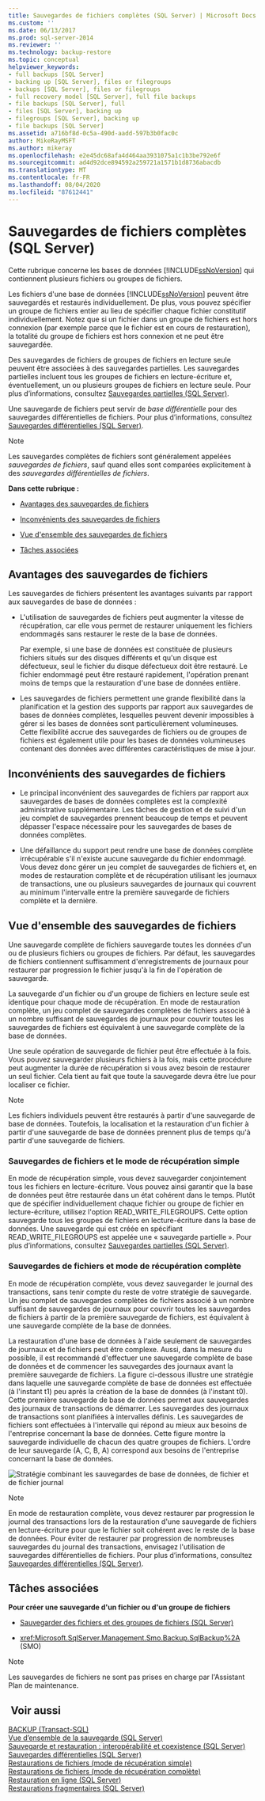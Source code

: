 ```yaml
---
title: Sauvegardes de fichiers complètes (SQL Server) | Microsoft Docs
ms.custom: ''
ms.date: 06/13/2017
ms.prod: sql-server-2014
ms.reviewer: ''
ms.technology: backup-restore
ms.topic: conceptual
helpviewer_keywords:
- full backups [SQL Server]
- backing up [SQL Server], files or filegroups
- backups [SQL Server], files or filegroups
- full recovery model [SQL Server], full file backups
- file backups [SQL Server], full
- files [SQL Server], backing up
- filegroups [SQL Server], backing up
- file backups [SQL Server]
ms.assetid: a716bf8d-0c5a-490d-aadd-597b3b0fac0c
author: MikeRayMSFT
ms.author: mikeray
ms.openlocfilehash: e2e45dc68afa4d464aa3931075a1c1b3be792e6f
ms.sourcegitcommit: ad4d92dce894592a259721a1571b1d8736abacdb
ms.translationtype: MT
ms.contentlocale: fr-FR
ms.lasthandoff: 08/04/2020
ms.locfileid: "87612441"
---
```

# <a name="full-file-backups-sql-server"></a>Sauvegardes de fichiers complètes (SQL Server)
  Cette rubrique concerne les bases de données [!INCLUDE[ssNoVersion](../../../includes/ssnoversion-md.md)] qui contiennent plusieurs fichiers ou groupes de fichiers.  
  
 Les fichiers d'une base de données [!INCLUDE[ssNoVersion](../../../includes/ssnoversion-md.md)] peuvent être sauvegardés et restaurés individuellement. De plus, vous pouvez spécifier un groupe de fichiers entier au lieu de spécifier chaque fichier constitutif individuellement. Notez que si un fichier dans un groupe de fichiers est hors connexion (par exemple parce que le fichier est en cours de restauration), la totalité du groupe de fichiers est hors connexion et ne peut être sauvegardée.  
  
 Des sauvegardes de fichiers de groupes de fichiers en lecture seule peuvent être associées à des sauvegardes partielles. Les sauvegardes partielles incluent tous les groupes de fichiers en lecture-écriture et, éventuellement, un ou plusieurs groupes de fichiers en lecture seule. Pour plus d’informations, consultez [Sauvegardes partielles &#40;SQL Server&#41;](partial-backups-sql-server.md).  
  
 Une sauvegarde de fichiers peut servir de *base différentielle* pour des sauvegardes différentielles de fichiers. Pour plus d’informations, consultez [Sauvegardes différentielles &#40;SQL Server&#41;](differential-backups-sql-server.md).  
  
> [!NOTE]  
>  Les sauvegardes complètes de fichiers sont généralement appelées *sauvegardes de fichiers*, sauf quand elles sont comparées explicitement à des *sauvegardes différentielles de fichiers*.  
  
 **Dans cette rubrique :**  
  
-   [Avantages des sauvegardes de fichiers](#Benefits)  
  
-   [Inconvénients des sauvegardes de fichiers](#Disadvantages)  
  
-   [Vue d'ensemble des sauvegardes de fichiers](#Overview)  
  
-   [Tâches associées](#RelatedTasks)  
  
##  <a name="benefits-of-file-backups"></a><a name="Benefits"></a> Avantages des sauvegardes de fichiers  
 Les sauvegardes de fichiers présentent les avantages suivants par rapport aux sauvegardes de base de données :  
  
-   L'utilisation de sauvegardes de fichiers peut augmenter la vitesse de récupération, car elle vous permet de restaurer uniquement les fichiers endommagés sans restaurer le reste de la base de données.  
  
     Par exemple, si une base de données est constituée de plusieurs fichiers situés sur des disques différents et qu'un disque est défectueux, seul le fichier du disque défectueux doit être restauré. Le fichier endommagé peut être restauré rapidement, l'opération prenant moins de temps que la restauration d'une base de données entière.  
  
-   Les sauvegardes de fichiers permettent une grande flexibilité dans la planification et la gestion des supports par rapport aux sauvegardes de bases de données complètes, lesquelles peuvent devenir impossibles à gérer si les bases de données sont particulièrement volumineuses. Cette flexibilité accrue des sauvegardes de fichiers ou de groupes de fichiers est également utile pour les bases de données volumineuses contenant des données avec différentes caractéristiques de mise à jour.  
  
##  <a name="disadvantages-of-file-backups"></a><a name="Disadvantages"></a> Inconvénients des sauvegardes de fichiers  
  
-   Le principal inconvénient des sauvegardes de fichiers par rapport aux sauvegardes de bases de données complètes est la complexité administrative supplémentaire. Les tâches de gestion et de suivi d'un jeu complet de sauvegardes prennent beaucoup de temps et peuvent dépasser l'espace nécessaire pour les sauvegardes de bases de données complètes.  
  
-   Une défaillance du support peut rendre une base de données complète irrécupérable s'il n'existe aucune sauvegarde du fichier endommagé. Vous devez donc gérer un jeu complet de sauvegardes de fichiers et, en modes de restauration complète et de récupération utilisant les journaux de transactions, une ou plusieurs sauvegardes de journaux qui couvrent au minimum l'intervalle entre la première sauvegarde de fichiers complète et la dernière.  
  
##  <a name="overview-of-file-backups"></a><a name="Overview"></a> Vue d'ensemble des sauvegardes de fichiers  
 Une sauvegarde complète de fichiers sauvegarde toutes les données d'un ou de plusieurs fichiers ou groupes de fichiers. Par défaut, les sauvegardes de fichiers contiennent suffisamment d'enregistrements de journaux pour restaurer par progression le fichier jusqu'à la fin de l'opération de sauvegarde.  
  
 La sauvegarde d'un fichier ou d'un groupe de fichiers en lecture seule est identique pour chaque mode de récupération. En mode de restauration complète, un jeu complet de sauvegardes complètes de fichiers associé à un nombre suffisant de sauvegardes de journaux pour couvrir toutes les sauvegardes de fichiers est équivalent à une sauvegarde complète de la base de données.  
  
 Une seule opération de sauvegarde de fichier peut être effectuée à la fois. Vous pouvez sauvegarder plusieurs fichiers à la fois, mais cette procédure peut augmenter la durée de récupération si vous avez besoin de restaurer un seul fichier. Cela tient au fait que toute la sauvegarde devra être lue pour localiser ce fichier.  
  
> [!NOTE]  
>  Les fichiers individuels peuvent être restaurés à partir d'une sauvegarde de base de données. Toutefois, la localisation et la restauration d'un fichier à partir d'une sauvegarde de base de données prennent plus de temps qu'à partir d'une sauvegarde de fichiers.  
  
### <a name="file-backups-and-the-simple-recovery-model"></a>Sauvegardes de fichiers et le mode de récupération simple  
 En mode de récupération simple, vous devez sauvegarder conjointement tous les fichiers en lecture-écriture. Vous pouvez ainsi garantir que la base de données peut être restaurée dans un état cohérent dans le temps. Plutôt que de spécifier individuellement chaque fichier ou groupe de fichier en lecture-écriture, utilisez l'option READ_WRITE_FILEGROUPS. Cette option sauvegarde tous les groupes de fichiers en lecture-écriture dans la base de données. Une sauvegarde qui est créée en spécifiant READ_WRITE_FILEGROUPS est appelée une « sauvegarde partielle ». Pour plus d’informations, consultez [Sauvegardes partielles &#40;SQL Server&#41;](partial-backups-sql-server.md).  
  
### <a name="file-backups-and-the-full-recovery-model"></a>Sauvegardes de fichiers et mode de récupération complète  
 En mode de récupération complète, vous devez sauvegarder le journal des transactions, sans tenir compte du reste de votre stratégie de sauvegarde. Un jeu complet de sauvegardes complètes de fichiers associé à un nombre suffisant de sauvegardes de journaux pour couvrir toutes les sauvegardes de fichiers à partir de la première sauvegarde de fichiers, est équivalent à une sauvegarde complète de la base de données.  
  
 La restauration d'une base de données à l'aide seulement de sauvegardes de journaux et de fichiers peut être complexe. Aussi, dans la mesure du possible, il est recommandé d'effectuer une sauvegarde complète de base de données et de commencer les sauvegardes des journaux avant la première sauvegarde de fichiers. La figure ci-dessous illustre une stratégie dans laquelle une sauvegarde complète de base de données est effectuée (à l'instant t1) peu après la création de la base de données (à l'instant t0). Cette première sauvegarde de base de données permet aux sauvegardes des journaux de transactions de démarrer. Les sauvegardes des journaux de transactions sont planifiées à intervalles définis. Les sauvegardes de fichiers sont effectuées à l'intervalle qui répond au mieux aux besoins de l'entreprise concernant la base de données. Cette figure montre la sauvegarde individuelle de chacun des quatre groupes de fichiers. L'ordre de leur sauvegarde (A, C, B, A) correspond aux besoins de l'entreprise concernant la base de données.  
  
 ![Stratégie combinant les sauvegardes de base de données, de fichier et de fichier journal](../../database-engine/media/bnr-rmfull-3-fulldb-filegrps-log-backups.gif "Stratégie combinant les sauvegardes de base de données, de fichier et de fichier journal")  
  
> [!NOTE]  
>  En mode de restauration complète, vous devez restaurer par progression le journal des transactions lors de la restauration d'une sauvegarde de fichiers en lecture-écriture pour que le fichier soit cohérent avec le reste de la base de données. Pour éviter de restaurer par progression de nombreuses sauvegardes du journal des transactions, envisagez l'utilisation de sauvegardes différentielles de fichiers. Pour plus d’informations, consultez [Sauvegardes différentielles &#40;SQL Server&#41;](differential-backups-sql-server.md).  
  
##  <a name="related-tasks"></a><a name="RelatedTasks"></a> Tâches associées  
 **Pour créer une sauvegarde d'un fichier ou d'un groupe de fichiers**  
  
-   [Sauvegarder des fichiers et des groupes de fichiers &#40;SQL Server&#41;](back-up-files-and-filegroups-sql-server.md)  
  
-   <xref:Microsoft.SqlServer.Management.Smo.Backup.SqlBackup%2A> (SMO)  
  
> [!NOTE]  
>  Les sauvegardes de fichiers ne sont pas prises en charge par l'Assistant Plan de maintenance.  
  
## <a name="see-also"></a> Voir aussi  
 [BACKUP &#40;Transact-SQL&#41;](/sql/t-sql/statements/backup-transact-sql)   
 [Vue d’ensemble de la sauvegarde &#40;SQL Server&#41;](backup-overview-sql-server.md)   
 [Sauvegarde et restauration : interopérabilité et coexistence &#40;SQL Server&#41;](backup-and-restore-interoperability-and-coexistence-sql-server.md)   
 [Sauvegardes différentielles &#40;SQL Server&#41;](differential-backups-sql-server.md)   
 [Restaurations de fichiers &#40;mode de récupération simple&#41;](file-restores-simple-recovery-model.md)   
 [Restaurations de fichiers &#40;mode de récupération complète&#41;](file-restores-full-recovery-model.md)   
 [Restauration en ligne &#40;SQL Server&#41;](online-restore-sql-server.md)   
 [Restaurations fragmentaires &#40;SQL Server&#41;](piecemeal-restores-sql-server.md)  
  
  
